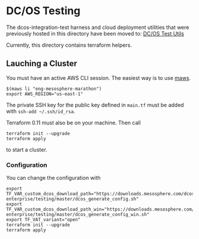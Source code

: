 # DC/OS Testing

The dcos-integration-test harness and cloud deployment utilities that were previously hosted in this directory have been moved to: [DC/OS Test Utils](https://github.com/mesosphere/dcos-test-utils)

Currently, this directory contains terraform helpers.

## Lauching a Cluster

You must have an active AWS CLI session. The easiest way is to use [maws](https://github.com/mesosphere/maws).

```
$(maws li "eng-mesosphere-marathon")
export AWS_REGION="us-east-1"
```

The private SSH key for the public key defined in `main.tf` must be added with `ssh-add ~/.ssh/id_rsa`.

Terraform 0.11 must also be on your machine. Then call

```
terraform init --upgrade
terraform apply
```

to start a cluster.


### Configuration

You can change the configuration with

```
export TF_VAR_custom_dcos_download_path="https://downloads.mesosphere.com/dcos-enterprise/testing/master/dcos_generate_config.sh"
export TF_VAR_custom_dcos_download_path_win="https://downloads.mesosphere.com/dcos-enterprise/testing/master/dcos_generate_config_win.sh"
export TF_VAT_variant="open"
terraform init --upgrade
terraform apply
```


